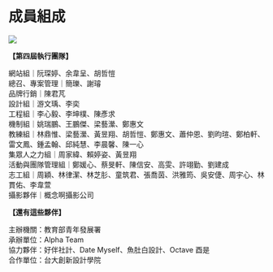 # 成員組成

![](https://lh5.googleusercontent.com/EgAUE_or8I_N8bJMshzw4DkzOI0ADuec9ePP9vGQCyPPHOWGxJWpTtCkUkT-0ai-LK34Eb-eyu7WeyNWnfQt8GX_SKMFaIvN118B2Nf2Wd0FfzlPcG2n-yAvlmnBPRU_mtJo9b20j0s)

**【第四屆執行團隊】**

網站組｜阮琛婷、余韋呈、胡哲愷  
總召、專案管理｜簡瓅、謝璿　  
品牌行銷｜陳君芃  
設計組｜游文瑀、李奕  
工程組｜李心毅、李坤樸、陳彥求  
機制組｜姚瑞鵬、王鵬傑、梁藝瀠、鄭惠文  
教練組｜林鼎惟、梁藝瀠、黃昱翔、胡哲愷、鄭惠文、蕭仲恩、劉昀瑄、鄭柏軒、雷文鳳、鍾孟翰、邱純慧、李晨馨、陳一心  
集眾人之力組｜周家緯、賴婷姿、黃昱翔  
活動與團隊管理組｜鄭媛心、蔡旻軒、陳信安、高雯、許翊勤、劉建成  
志工組｜周穎、林律潔、林芝肜、童筑君、張喬茵、洪雅筠、吳安倢、周宇心、林貫佑、李韋萱  
攝影夥伴｜概念啊攝影公司  


**【還有這些夥伴】**

主辦機關：教育部青年發展署  
承辦單位：Alpha Team  
協力夥伴：好伴社計、Date Myself、魚肚白設計、Octave 酉是  
合作單位：台大創新設計學院  


## 







  


  


